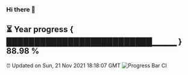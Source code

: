 ### Hi there 👋
⏳ Year progress { ██████████████████████████▁▁▁▁ } 88.98 %
---
⏰ Updated on Sun, 21 Nov 2021 18:18:07 GMT
![Progress Bar CI](https://github.com/liununu/liununu/workflows/Progress%20Bar%20CI/badge.svg)
